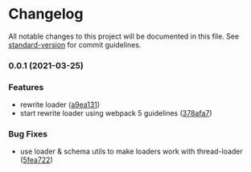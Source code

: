 # Changelog

All notable changes to this project will be documented in this file. See [standard-version](https://github.com/conventional-changelog/standard-version) for commit guidelines.

### 0.0.1 (2021-03-25)


### Features

* rewrite loader ([a9ea131](https://github.com/marcalexiei/ractive-html-loader/commit/a9ea131ebe695684f8ef0ce127bb08df38b0b2cb))
* start rewrite loader using webpack 5 guidelines ([378afa7](https://github.com/marcalexiei/ractive-html-loader/commit/378afa7c7fb5390ed8eec3606dd66049e7fc6bbd))


### Bug Fixes

* use loader & schema utils to make loaders work with thread-loader ([5fea722](https://github.com/marcalexiei/ractive-html-loader/commit/5fea722ad9cefeca0e8e81839dec733380e8aeb6))
